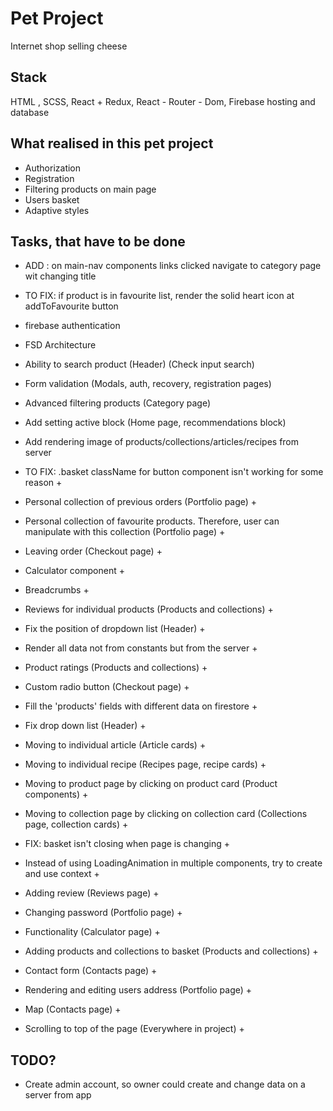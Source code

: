 # Pet Project
Internet shop selling cheese

## Stack
HTML , SCSS, React + Redux, React - Router - Dom, Firebase hosting and database

## What realised in this pet project
- Authorization
- Registration
- Filtering products on main page
- Users basket
- Adaptive styles

## Tasks, that have to be done
- ADD : on main-nav components links clicked navigate to category page wit changing title
- TO FIX: if product is in favourite list, render the solid heart icon at addToFavourite button 
- firebase authentication
- FSD Architecture
- Ability to search product (Header) (Check input search)
- Form validation (Modals, auth, recovery, registration pages)
- Advanced filtering products (Category page)
- Add setting active block (Home page, recommendations block)
- Add rendering image of products/collections/articles/recipes from server

- TO FIX: .basket className for button component isn't working for some reason +
- Personal collection of previous orders (Portfolio page) +
- Personal collection of favourite products. Therefore, user can manipulate with this collection (Portfolio page) +
- Leaving order (Checkout page) +
- Calculator component +
- Breadcrumbs + 
- Reviews for individual products (Products and collections) +
- Fix the position of dropdown list (Header) +
- Render all data not from constants but from the server +
- Product ratings (Products and collections) +
- Custom radio button (Checkout page) +
- Fill the 'products' fields with different data on firestore +
- Fix drop down list (Header) +
- Moving to individual article (Article cards) +
- Moving to individual recipe (Recipes page, recipe cards) +
- Moving to product page by clicking on product card (Product components) +
- Moving to collection page by clicking on collection card (Collections page, collection cards) +
- FIX: basket isn't closing when page is changing +
- Instead of using LoadingAnimation in multiple components, try to create and use context +
- Adding review (Reviews page) +
- Changing password (Portfolio page) + 
- Functionality (Calculator page) +
- Adding products and collections to basket (Products and collections) +
- Contact form (Contacts page) +
- Rendering and editing users address (Portfolio page) +
- Map (Contacts page) +
- Scrolling to top of the page (Everywhere in project) +


## TODO? 
- Create admin account, so owner could create and change data on a server from app